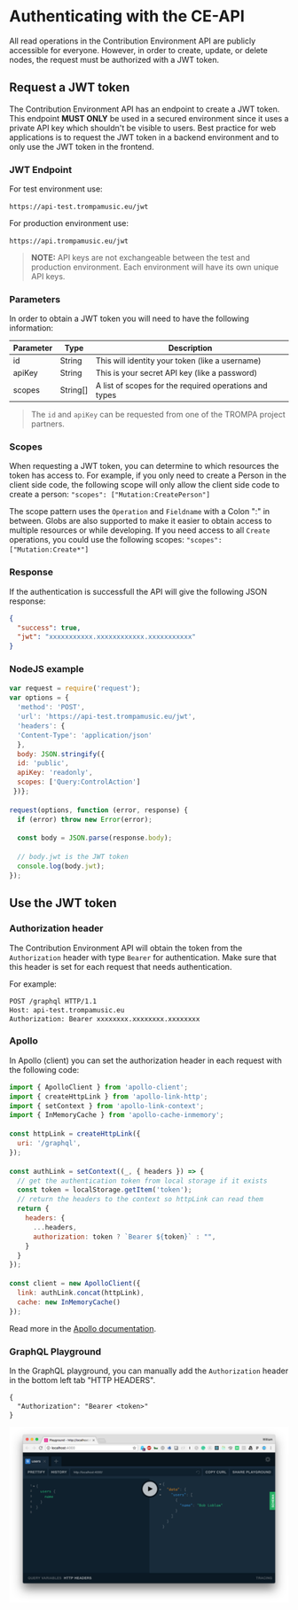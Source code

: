 
# Authenticating with the CE-API  
  
All read operations in the Contribution Environment API are publicly accessible for everyone. However, in order to create, update, or delete nodes, the request must be authorized with a JWT token.

## Request a JWT token

The Contribution Environment API has an endpoint to create a JWT token. This endpoint **MUST ONLY** be used in a secured environment since it uses a private API key which shouldn't be visible to users. Best practice for web applications is to request the JWT token in a backend environment and to only use the JWT token in the frontend.

### JWT Endpoint

For test environment use:

`https://api-test.trompamusic.eu/jwt`

For production environment use:

`https://api.trompamusic.eu/jwt`

> **NOTE:** API keys are not exchangeable between the test and production environment. Each environment will have its own unique API keys.

### Parameters

In order to obtain a JWT token you will need to have the following information:

| Parameter | Type | Description |
| -- | -- | -- |
| id | String | This will identity your token (like a username) |
| apiKey | String | This is your secret API key (like a password) |
| scopes | String[] | A list of scopes for the required operations and types |

> The `id` and `apiKey` can be requested from one of the TROMPA project partners.

### Scopes

When requesting a JWT token, you can determine to which resources the token has access to. For example, if you only need to create a Person in the client side code, the following scope will only allow the client side code to create a person: `"scopes": ["Mutation:CreatePerson"]` 

The scope pattern uses the `Operation` and `Fieldname` with a Colon ":" in between. Globs are also supported to make it easier to obtain access to multiple resources or while developing. If you need access to all `Create` operations, you could use the following scopes: `"scopes": ["Mutation:Create*"]`

### Response

If the authentication is successfull the API will give the following JSON response:

```json
{
  "success": true,
  "jwt": "xxxxxxxxxxx.xxxxxxxxxxxx.xxxxxxxxxxx"
}
```

### NodeJS example

```js
var request = require('request');  
var options = {  
  'method': 'POST',  
  'url': 'https://api-test.trompamusic.eu/jwt',  
  'headers': {  
  'Content-Type': 'application/json'  
  },
  body: JSON.stringify({  
  id: 'public',  
  apiKey: 'readonly',  
  scopes: ['Query:ControlAction']  
 })};  
  
request(options, function (error, response) {  
  if (error) throw new Error(error);  
  
  const body = JSON.parse(response.body);  
  
  // body.jwt is the JWT token
  console.log(body.jwt);  
});

```

## Use the JWT token

### Authorization header

The Contribution Environment API will obtain the token from the `Authorization` header with type `Bearer` for authentication. Make sure that this header is set for each request that needs authentication.

For example:

```
POST /graphql HTTP/1.1
Host: api-test.trompamusic.eu
Authorization: Bearer xxxxxxxx.xxxxxxxx.xxxxxxxx
```

### Apollo

In Apollo (client) you can set the authorization header in each request with the following code:

```js
import { ApolloClient } from 'apollo-client';
import { createHttpLink } from 'apollo-link-http';
import { setContext } from 'apollo-link-context';
import { InMemoryCache } from 'apollo-cache-inmemory';

const httpLink = createHttpLink({
  uri: '/graphql',
});

const authLink = setContext((_, { headers }) => {
  // get the authentication token from local storage if it exists
  const token = localStorage.getItem('token');
  // return the headers to the context so httpLink can read them
  return {
    headers: {
      ...headers,
      authorization: token ? `Bearer ${token}` : "",
    }
  }
});

const client = new ApolloClient({
  link: authLink.concat(httpLink),
  cache: new InMemoryCache()
});
```

Read more in the [Apollo documentation](https://www.apollographql.com/docs/react/networking/authentication/#header).

### GraphQL Playground

In the GraphQL playground, you can manually add the `Authorization` header in the bottom left tab "HTTP HEADERS".

```
{
  "Authorization": "Bearer <token>"
}
```

![GraphQL Headers](../img/graphql-playground.png)
